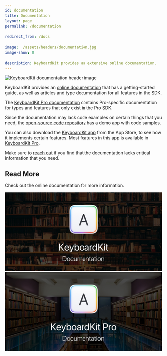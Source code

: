 ```yaml
---
id: documentation
title: Documentation
layout: page
permalink: /documentation

redirect_from: /docs

image:  /assets/headers/documentation.jpg
image-show: 0

description: KeyboardKit provides an extensive online documentation.
---
```


![KeyboardKit documentation header image]({{page.image}})

KeyboardKit provides an [online documentation]({{site.urls.docs}}) that has a getting-started guide, as well as articles and type documentation for all features in the SDK.

The [KeyboardKit Pro documentation]({{site.urls.docs_pro}}) contains Pro-specific documentation for types and features that only exist in the Pro SDK.

Since the documentation may lack code examples on certain things that you need, the [open-source code repository]({{site.urls.github}}) has a demo app with code samples.

You can also download the [KeyboardKit app]({{site.urls.appstore}}) from the App Store, to see how it implements certain features. Most features in this app is available in [KeyboardKit Pro](/pro).

Make sure to [reach out]({{site.urls.email}}) if you find that the documentation lacks critical information that you need.


## Read More

Check out the online documentation for more information.

<div class="grid col2">
<a href="{{site.urls.docs}}"><img src="/assets/headers/documentation.jpg"></a>
<a href="{{site.urls.docs_pro}}"><img src="/assets/headers/documentation-pro.jpg"></a>
</div>